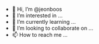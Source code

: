 - 👋 Hi, I’m @jeonboos
- 👀 I’m interested in ...
- 🌱 I’m currently learning ...
- 💞️ I’m looking to collaborate on ...
- 📫 How to reach me ...

<!---
jeonboos/jeonboos is a ✨ special ✨ repository because its `README.md` (this file) appears on your GitHub profile.
You can click the Preview link to take a look at your changes.
--->

